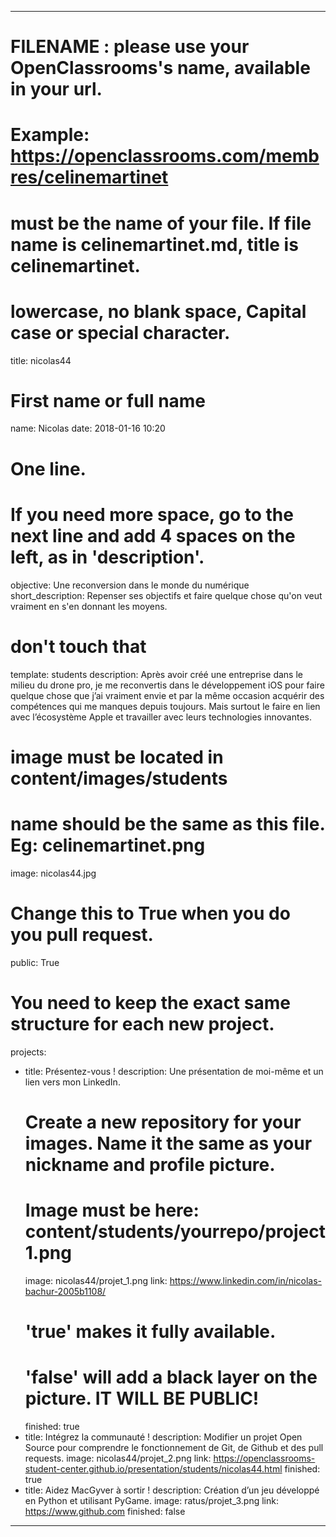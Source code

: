 ---

# FILENAME : please use your OpenClassrooms's name, available in your url.
# Example: https://openclassrooms.com/membres/celinemartinet
# must be the name of your file. If file name is celinemartinet.md, title is celinemartinet.
# lowercase, no blank space, Capital case or special character.
title: nicolas44

# First name or full name
name: Nicolas
date: 2018-01-16 10:20

# One line.
# If you need more space, go to the next line and add 4 spaces on the left, as in 'description'.
objective: Une reconversion dans le monde du numérique 
short_description: Repenser ses objectifs et faire quelque chose qu'on veut vraiment en s'en donnant les moyens.

# don't touch that
template: students
description:
Après avoir créé une entreprise dans le milieu du drone pro, je me reconvertis dans le développement iOS pour faire quelque chose que j’ai vraiment envie et par la même occasion acquérir des compétences qui me manques depuis toujours. Mais surtout le faire en lien avec l’écosystème Apple et travailler avec leurs technologies innovantes. 

# image must be located in content/images/students
# name should be the same as this file. Eg: celinemartinet.png
image: nicolas44.jpg

# Change this to True when you do you pull request.
public: True

# You need to keep the exact same structure for each new project.
projects:
  - title: Présentez-vous !
    description: Une présentation de moi-même et un lien vers mon LinkedIn.
    # Create a new repository for your images. Name it the same as your nickname and profile picture.
    # Image must be here: content/students/yourrepo/project1.png
    image: nicolas44/projet_1.png
    link: https://www.linkedin.com/in/nicolas-bachur-2005b1108/
    # 'true' makes it fully available.
    # 'false' will add a black layer on the picture. IT WILL BE PUBLIC!
    finished: true
  - title: Intégrez la communauté !
    description: Modifier un projet Open Source pour comprendre le fonctionnement de Git, de Github et des pull requests. 
    image: nicolas44/projet_2.png
    link: https://openclassrooms-student-center.github.io/presentation/students/nicolas44.html
    finished: true
  - title: Aidez MacGyver à sortir !
    description: Création d’un jeu développé en Python et utilisant PyGame.
    image: ratus/projet_3.png
    link: https://www.github.com
    finished: false
---